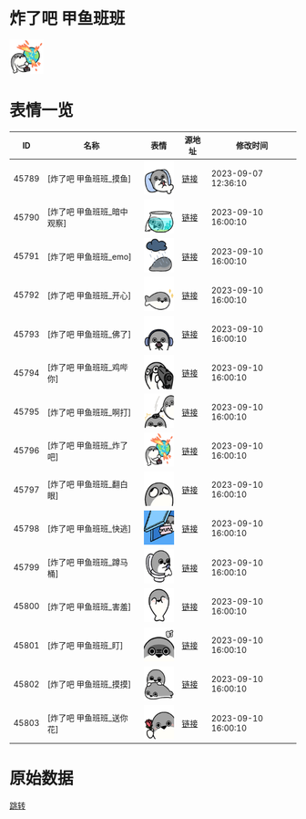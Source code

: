 # 炸了吧  甲鱼班班

<img src="./cover.png" height="60" alt="cover" />

# 表情一览

|ID|名称|表情|源地址|修改时间|
|----|----|----|----|----|
|45789|[炸了吧  甲鱼班班_摸鱼]|<img src="./pic/045789_%5B炸了吧  甲鱼班班_摸鱼%5D.png" height="60" alt="摸鱼"/>|[链接](https://i0.hdslb.com/bfs/garb/016adc647b93f1665f68df96c12a702a20baad28.png)|2023-09-07 12:36:10|
|45790|[炸了吧  甲鱼班班_暗中观察]|<img src="./pic/045790_%5B炸了吧  甲鱼班班_暗中观察%5D.png" height="60" alt="暗中观察"/>|[链接](https://i0.hdslb.com/bfs/garb/d6e11f8542d070156f5a9048f239c577bc0b5372.png)|2023-09-10 16:00:10|
|45791|[炸了吧  甲鱼班班_emo]|<img src="./pic/045791_%5B炸了吧  甲鱼班班_emo%5D.png" height="60" alt="emo"/>|[链接](https://i0.hdslb.com/bfs/garb/e0e32cf1c4c3e8d5a6d1c8b8a5e3830d2f122b33.png)|2023-09-10 16:00:10|
|45792|[炸了吧  甲鱼班班_开心]|<img src="./pic/045792_%5B炸了吧  甲鱼班班_开心%5D.png" height="60" alt="开心"/>|[链接](https://i0.hdslb.com/bfs/garb/82c1c3ab4e9dfb4d65248405b929afeaec75cab4.png)|2023-09-10 16:00:10|
|45793|[炸了吧  甲鱼班班_佛了]|<img src="./pic/045793_%5B炸了吧  甲鱼班班_佛了%5D.png" height="60" alt="佛了"/>|[链接](https://i0.hdslb.com/bfs/garb/a4094711d2b4ab79612827186c359bacd00f5d1e.png)|2023-09-10 16:00:10|
|45794|[炸了吧  甲鱼班班_鸡哔你]|<img src="./pic/045794_%5B炸了吧  甲鱼班班_鸡哔你%5D.png" height="60" alt="鸡哔你"/>|[链接](https://i0.hdslb.com/bfs/garb/a976b07e433f8d8b9806015fc49cd8402fe702e4.png)|2023-09-10 16:00:10|
|45795|[炸了吧  甲鱼班班_啊打]|<img src="./pic/045795_%5B炸了吧  甲鱼班班_啊打%5D.png" height="60" alt="啊打"/>|[链接](https://i0.hdslb.com/bfs/garb/111763cdc7b719ef5f9e900c19f0500b0a0e9ca7.png)|2023-09-10 16:00:10|
|45796|[炸了吧  甲鱼班班_炸了吧]|<img src="./pic/045796_%5B炸了吧  甲鱼班班_炸了吧%5D.png" height="60" alt="炸了吧"/>|[链接](https://i0.hdslb.com/bfs/garb/356f89e7661fe99a03c8aa3bce7bb3964a82ac5a.png)|2023-09-10 16:00:10|
|45797|[炸了吧  甲鱼班班_翻白眼]|<img src="./pic/045797_%5B炸了吧  甲鱼班班_翻白眼%5D.png" height="60" alt="翻白眼"/>|[链接](https://i0.hdslb.com/bfs/garb/225e79eb7b3bdeae13adc9df98ae21f34a5d96e5.png)|2023-09-10 16:00:10|
|45798|[炸了吧  甲鱼班班_快逃]|<img src="./pic/045798_%5B炸了吧  甲鱼班班_快逃%5D.png" height="60" alt="快逃"/>|[链接](https://i0.hdslb.com/bfs/garb/23275db777bdd93b77fcf2a305560038afab46b7.png)|2023-09-10 16:00:10|
|45799|[炸了吧  甲鱼班班_蹲马桶]|<img src="./pic/045799_%5B炸了吧  甲鱼班班_蹲马桶%5D.png" height="60" alt="蹲马桶"/>|[链接](https://i0.hdslb.com/bfs/garb/2fbc5ae2a43d15326d112161208db7a7d3dc3408.png)|2023-09-10 16:00:10|
|45800|[炸了吧  甲鱼班班_害羞]|<img src="./pic/045800_%5B炸了吧  甲鱼班班_害羞%5D.png" height="60" alt="害羞"/>|[链接](https://i0.hdslb.com/bfs/garb/be100181ceb74a55e7d03754b2c9dfb5c864e5ed.png)|2023-09-10 16:00:10|
|45801|[炸了吧  甲鱼班班_盯]|<img src="./pic/045801_%5B炸了吧  甲鱼班班_盯%5D.png" height="60" alt="盯"/>|[链接](https://i0.hdslb.com/bfs/garb/c3e982aea3eff2e989172237dfca5db2e8a9544d.png)|2023-09-10 16:00:10|
|45802|[炸了吧  甲鱼班班_摸摸]|<img src="./pic/045802_%5B炸了吧  甲鱼班班_摸摸%5D.png" height="60" alt="摸摸"/>|[链接](https://i0.hdslb.com/bfs/garb/4da01e4ec7d9fca162a4c0d725fa0ae1871f67d5.png)|2023-09-10 16:00:10|
|45803|[炸了吧  甲鱼班班_送你花]|<img src="./pic/045803_%5B炸了吧  甲鱼班班_送你花%5D.png" height="60" alt="送你花"/>|[链接](https://i0.hdslb.com/bfs/garb/2705f6077d510291c07739d306d9da26ec896cf7.png)|2023-09-10 16:00:10|

# 原始数据

[跳转](./raw.json)

